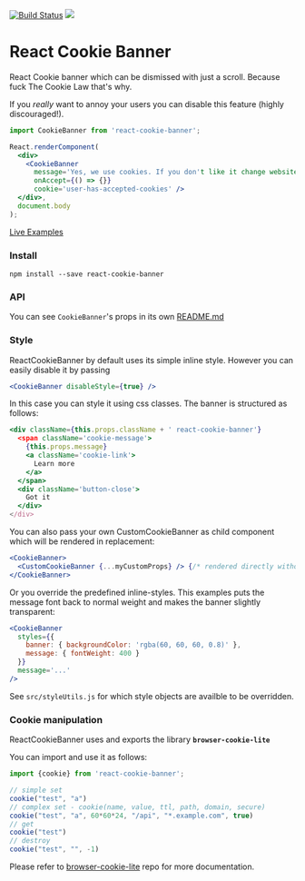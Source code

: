 [![Build Status](https://drone.our.buildo.io/api/badges/buildo/react-cookie-banner/status.svg)](https://drone.our.buildo.io/buildo/react-cookie-banner) ![](https://img.shields.io/npm/v/react-cookie-banner.svg)

# React Cookie Banner

React Cookie banner which can be dismissed with just a scroll. Because fuck The Cookie Law that's why.

If you *really* want to annoy your users you can disable this feature (highly discouraged!).

```jsx
import CookieBanner from 'react-cookie-banner';

React.renderComponent(
  <div>
    <CookieBanner
      message='Yes, we use cookies. If you don't like it change website, we won't miss you!'
      onAccept={() => {}}
      cookie='user-has-accepted-cookies' />
  </div>,
  document.body
);
```

[Live Examples](http://react-components.buildo.io/#cookiebanner)

### Install
```
npm install --save react-cookie-banner
```

### API
You can see `CookieBanner`'s props in its own [README.md](https://github.com/buildo/react-cookie-banner/blob/master/src/README.md)

### Style
ReactCookieBanner by default uses its simple inline style. However you can easily disable it by passing

```jsx
<CookieBanner disableStyle={true} />
```

In this case you can style it using css classes. The banner is structured as follows:

```jsx
<div className={this.props.className + ' react-cookie-banner'}
  <span className='cookie-message'>
    {this.props.message}
    <a className='cookie-link'>
      Learn more
    </a>
  </span>
  <div className='button-close'>
    Got it
  </div>
</div>
```

You can also pass your own CustomCookieBanner as child component which will be rendered in replacement:

```jsx
<CookieBanner>
  <CustomCookieBanner {...myCustomProps} /> {/* rendered directly without any <div> wrapper */}
</CookieBanner>
```

Or you override the predefined inline-styles. This examples puts the message font back to normal weight and makes the banner slightly transparent:

```jsx
<CookieBanner
  styles={{
    banner: { backgroundColor: 'rgba(60, 60, 60, 0.8)' },
    message: { fontWeight: 400 }
  }}
  message='...'
/>
```

See `src/styleUtils.js` for which style objects are availble to be overridden.

### Cookie manipulation
ReactCookieBanner uses and exports the library **`browser-cookie-lite`**

You can import and use it as follows:

```js
import {cookie} from 'react-cookie-banner';

// simple set
cookie("test", "a")
// complex set - cookie(name, value, ttl, path, domain, secure)
cookie("test", "a", 60*60*24, "/api", "*.example.com", true)
// get
cookie("test")
// destroy
cookie("test", "", -1)
```

Please refer to [browser-cookie-lite](https://github.com/litejs/browser-cookie-lite) repo for more documentation.
